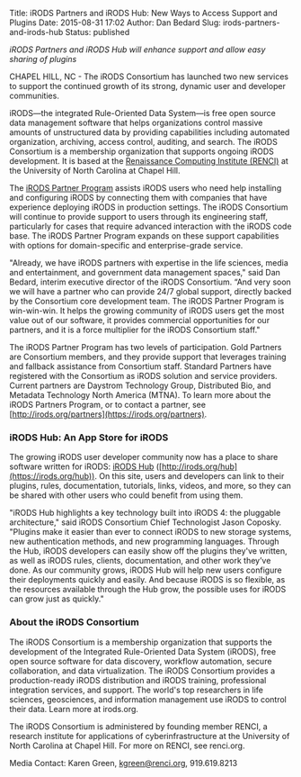 Title: iRODS Partners and iRODS Hub: New Ways to Access Support and Plugins
Date: 2015-08-31 17:02
Author: Dan Bedard
Slug: irods-partners-and-irods-hub
Status: published

*iRODS Partners and iRODS Hub will enhance support and allow easy
sharing of plugins*

CHAPEL HILL, NC - The iRODS Consortium has launched two new services to
support the continued growth of its strong, dynamic user and developer
communities.

iRODS—the integrated Rule-Oriented Data System—is free open source data
management software that helps organizations control massive amounts of
unstructured data by providing capabilities including automated
organization, archiving, access control, auditing, and search. The iRODS
Consortium is a membership organization that supports ongoing iRODS
development. It is based at the [Renaissance Computing Institute
(RENCI)](http://renci.org) at the University of North Carolina at Chapel
Hill.

The [iRODS Partner Program](https://irods.org/partners) assists iRODS
users who need help installing and configuring iRODS by connecting them
with companies that have experience deploying iRODS in production
settings. The iRODS Consortium will continue to provide support to users
through its engineering staff, particularly for cases that require
advanced interaction with the iRODS code base. The iRODS Partner Program
expands on these support capabilities with options for domain-specific
and enterprise-grade service.

"Already, we have iRODS partners with expertise in the life sciences,
media and entertainment, and government data management spaces," said
Dan Bedard, interim executive director of the iRODS Consortium. “And
very soon we will have a partner who can provide 24/7 global support,
directly backed by the Consortium core development team. The iRODS
Partner Program is win-win-win. It helps the growing community of iRODS
users get the most value out of our software, it provides commercial
opportunities for our partners, and it is a force multiplier for the
iRODS Consortium staff."

The iRODS Partner Program has two levels of participation. Gold Partners
are Consortium members, and they provide support that leverages training
and fallback assistance from Consortium staff. Standard Partners have
registered with the Consortium as iRODS solution and service providers.
Current partners are Daystrom Technology Group, Distributed Bio, and
Metadata Technology North America (MTNA). To learn more about the iRODS
Partners Program, or to contact a partner, see
[http://irods.org/partners](https://irods.org/partners).

### iRODS Hub: An App Store for iRODS

The growing iRODS user developer community now has a place to share
software written for iRODS: [iRODS Hub](https://irods.org/hub)
([http://irods.org/hub](https://irods.org/hub)). On this site, users and
developers can link to their plugins, rules, documentation, tutorials,
links, videos, and more, so they can be shared with other users who
could benefit from using them.

"iRODS Hub highlights a key technology built into iRODS 4: the pluggable
architecture," said iRODS Consortium Chief Technologist Jason Coposky.
"Plugins make it easier than ever to connect iRODS to new storage
systems, new authentication methods, and new programming languages.
Through the Hub, iRODS developers can easily show off the plugins
they've written, as well as iRODS rules, clients, documentation, and
other work they’ve done. As our community grows, iRODS Hub will help new
users configure their deployments quickly and easily. And because iRODS
is so flexible, as the resources available through the Hub grow, the
possible uses for iRODS can grow just as quickly."

### About the iRODS Consortium

The iRODS Consortium is a membership organization that supports the
development of the Integrated Rule-Oriented Data System (iRODS), free
open source software for data discovery, workflow automation, secure
collaboration, and data virtualization. The iRODS Consortium provides a
production-ready iRODS distribution and iRODS training, professional
integration services, and support. The world's top researchers in life
sciences, geosciences, and information management use iRODS to control
their data. Learn more at irods.org.

The iRODS Consortium is administered by founding member RENCI, a
research institute for applications of cyberinfrastructure at the
University of North Carolina at Chapel Hill. For more on RENCI, see
renci.org.

Media Contact: Karen Green, <kgreen@renci.org>, 919.619.8213
